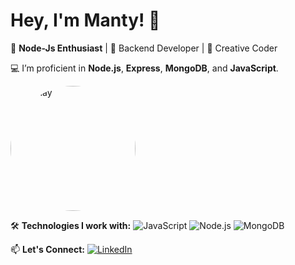 # Hey, I'm Manty! 👋


🚀 **Node-Js Enthusiast** | 🌟 Backend Developer | 🎨 Creative Coder

💻 I’m proficient in **Node.js**, **Express**, **MongoDB**, and **JavaScript**.

<img src="https://github.com/user-attachments/assets/8cbc5d03-057e-4bf6-86b5-177d7dabd60d
" alt="Akshay" width="200" height="200" style="border-radius:50%;">

🛠️ **Technologies I work with:**
![JavaScript](https://img.shields.io/badge/-JavaScript-yellow)
![Node.js](https://img.shields.io/badge/-Node.js-green)
![MongoDB](https://img.shields.io/badge/-MongoDB-brightgreen)

📫 **Let's Connect:**
[![LinkedIn](https://img.shields.io/badge/LinkedIn-Profile-blue)](https://www.linkedin.com/in/yourprofile)






<!--
**manty3/manty3** is a ✨ _special_ ✨ repository because its `README.md` (this file) appears on your GitHub profile.

Here are some ideas to get you started:

- 🔭 I’m currently working on  Nodejs 
- 🌱 I’m currently learning 
- 👯 I love collaborating on tech projects!
- 🤔 I’m looking for help with ...
- 💬 Ask me about ...
- 📫 How to reach me: ...
- 😄 Pronouns: ...
- ⚡ Fun fact: ...
-->
